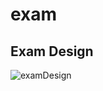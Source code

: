 # exam

## Exam Design

![examDesign](https://github.com/KMarnat/exam/assets/92164491/e67620fd-e811-4f31-b606-6695ca40a597)

